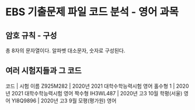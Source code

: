 # EBS 기출문제 파일 코드 분석 - 영어 과목
## 암호 규칙 - 구성
총 8자의 문자열이다.
알파벳 대소문자, 숫자로 구성된다.
## 여러 시험지들과 그 코드
코드      	| 시험 이름
Z925M282	| 2020년 2021 대학수학능력시험 영어 홀수형
1	| 2020년 2021 대학수학능력시험 영어 짝수형
IH3WL487	| 2020년 고3 10월 학평(서울) 영어
YI8Q9896	| 2020년 고3 9월 모평(평가원) 영어
